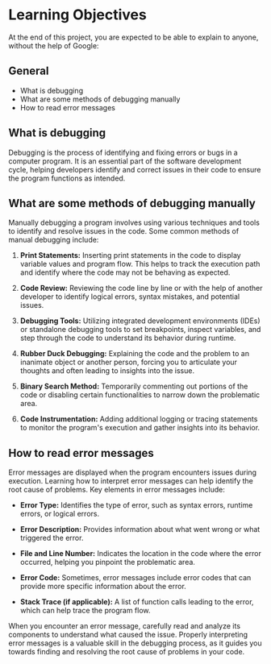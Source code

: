 # Learning Objectives

At the end of this project, you are expected to be able to explain to anyone, without the help of Google:

## General

- What is debugging
- What are some methods of debugging manually
- How to read error messages

## What is debugging

Debugging is the process of identifying and fixing errors or bugs in a computer program. It is an essential part of the software development cycle, helping developers identify and correct issues in their code to ensure the program functions as intended.

## What are some methods of debugging manually

Manually debugging a program involves using various techniques and tools to identify and resolve issues in the code. Some common methods of manual debugging include:

1. **Print Statements:** Inserting print statements in the code to display variable values and program flow. This helps to track the execution path and identify where the code may not be behaving as expected.

2. **Code Review:** Reviewing the code line by line or with the help of another developer to identify logical errors, syntax mistakes, and potential issues.

3. **Debugging Tools:** Utilizing integrated development environments (IDEs) or standalone debugging tools to set breakpoints, inspect variables, and step through the code to understand its behavior during runtime.

4. **Rubber Duck Debugging:** Explaining the code and the problem to an inanimate object or another person, forcing you to articulate your thoughts and often leading to insights into the issue.

5. **Binary Search Method:** Temporarily commenting out portions of the code or disabling certain functionalities to narrow down the problematic area.

6. **Code Instrumentation:** Adding additional logging or tracing statements to monitor the program's execution and gather insights into its behavior.

## How to read error messages

Error messages are displayed when the program encounters issues during execution. Learning how to interpret error messages can help identify the root cause of problems. Key elements in error messages include:

- **Error Type:** Identifies the type of error, such as syntax errors, runtime errors, or logical errors.

- **Error Description:** Provides information about what went wrong or what triggered the error.

- **File and Line Number:** Indicates the location in the code where the error occurred, helping you pinpoint the problematic area.

- **Error Code:** Sometimes, error messages include error codes that can provide more specific information about the error.

- **Stack Trace (if applicable):** A list of function calls leading to the error, which can help trace the program flow.

When you encounter an error message, carefully read and analyze its components to understand what caused the issue. Properly interpreting error messages is a valuable skill in the debugging process, as it guides you towards finding and resolving the root cause of problems in your code.
